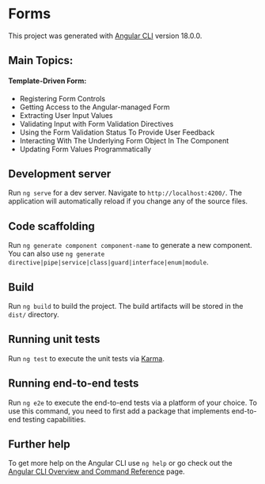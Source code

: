 # Forms

This project was generated with [Angular CLI](https://github.com/angular/angular-cli) version 18.0.0.

## Main Topics: 
#### Template-Driven Form: 
  - Registering Form Controls
  - Getting Access to the Angular-managed Form
  - Extracting User Input Values
  - Validating Input with Form Validation Directives
  - Using the Form Validation Status To Provide User Feedback
  - Interacting With The Underlying Form Object In The Component
  - Updating Form Values Programmatically

## Development server

Run `ng serve` for a dev server. Navigate to `http://localhost:4200/`. The application will automatically reload if you change any of the source files.

## Code scaffolding

Run `ng generate component component-name` to generate a new component. You can also use `ng generate directive|pipe|service|class|guard|interface|enum|module`.

## Build

Run `ng build` to build the project. The build artifacts will be stored in the `dist/` directory.

## Running unit tests

Run `ng test` to execute the unit tests via [Karma](https://karma-runner.github.io).

## Running end-to-end tests

Run `ng e2e` to execute the end-to-end tests via a platform of your choice. To use this command, you need to first add a package that implements end-to-end testing capabilities.

## Further help

To get more help on the Angular CLI use `ng help` or go check out the [Angular CLI Overview and Command Reference](https://angular.io/cli) page.

